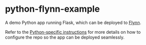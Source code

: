 # python-flynn-example

A demo Python app running Flask, which can be deployed to [Flynn](https://flynn.io).

Refer to the [Python-specific instructions](https://flynn.io/docs/languages/python) for more details on how to configure the repo so the app can be deployed seamlessly.
